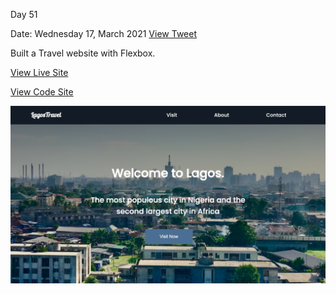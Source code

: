 Day 51

Date: Wednesday 17, March 2021
[View Tweet](https://twitter.com/umuks_/status/1372228412576763905?s=20)

Built a Travel website with Flexbox.

[View Live Site](https://lagos-travel.vercel.app/)

[View Code Site](https://github.com/godswillumukoro/Lagos-Travel)

![Website Screenshot](./01.png)

